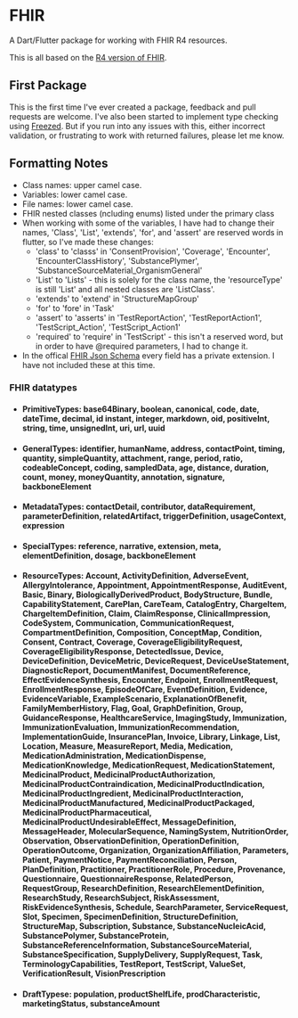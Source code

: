 # FHIR

A Dart/Flutter package for working with FHIR R4 resources.

This is all based on the [R4 version of FHIR](https://hl7.org/fhir/R4/).

## First Package

This is the first time I've ever created a package, feedback and pull requests are welcome. I've also been started to implement type checking using [Freezed](https://pub.dev/packages/freezed). But if you run into any issues with this, either incorrect validation, or frustrating to work with returned failures, please let me know.

## Formatting Notes

* Class names: upper camel case.
* Variables: lower camel case.
* File names: lower camel case.
* FHIR nested classes (ncluding enums) listed under the primary class
* When working with some of the variables, I have had to change their names, 'Class', 'List', 'extends', 'for', and 'assert' are reserved words in flutter, so I've made these changes:
  * 'class' to 'classs' in 'ConsentProvision', 'Coverage', 'Encounter', 'EncounterClassHistory', 'SubstancePlymer', 'SubstanceSourceMaterial_OrganismGeneral'
  * 'List' to 'Lists' - this is solely for the class name, the 'resourceType' is still 'List' and all nested classes are 'ListClass'.
  * 'extends' to 'extend' in 'StructureMapGroup' 
  * 'for' to 'fore' in 'Task'
  * 'assert' to 'asserts' in 'TestReportAction', 'TestReportAction1', 'TestScript_Action', 'TestScript_Action1'
  * 'required' to 'require' in 'TestScript' - this isn't a reserved word, but in order to have @required parameters, I had to change it.
* In the offical [FHIR Json Schema](https://www.hl7.org/fhir/fhir.schema.json.zip) every field has a private extension. I have not included these at this time.

### FHIR datatypes

* #### PrimitiveTypes: base64Binary, boolean, canonical, code, date, dateTime, decimal, id instant, integer, markdown, oid, positiveInt, string, time, unsignedInt, uri, url, uuid
* #### GeneralTypes: identifier, humanName, address, contactPoint, timing, quantity, simpleQuantity, attachment, range, period, ratio, codeableConcept, coding, sampledData, age, distance, duration, count, money, moneyQuantity, annotation, signature, backboneElement
* #### MetadataTypes: contactDetail, contributor, dataRequirement, parameterDefinition, relatedArtifact, triggerDefinition, usageContext, expression
* #### SpecialTypes: reference, narrative, extension, meta, elementDefinition, dosage, backboneElement
* #### ResourceTypes: Account, ActivityDefinition, AdverseEvent, AllergyIntolerance, Appointment, AppointmentResponse, AuditEvent, Basic, Binary, BiologicallyDerivedProduct, BodyStructure, Bundle, CapabilityStatement, CarePlan, CareTeam, CatalogEntry, ChargeItem, ChargeItemDefinition, Claim, ClaimResponse, ClinicalImpression, CodeSystem, Communication, CommunicationRequest, CompartmentDefinition, Composition, ConceptMap, Condition, Consent, Contract, Coverage, CoverageEligibilityRequest, CoverageEligibilityResponse, DetectedIssue, Device, DeviceDefinition, DeviceMetric, DeviceRequest, DeviceUseStatement, DiagnosticReport, DocumentManifest, DocumentReference, EffectEvidenceSynthesis, Encounter, Endpoint, EnrollmentRequest, EnrollmentResponse, EpisodeOfCare, EventDefinition, Evidence, EvidenceVariable, ExampleScenario, ExplanationOfBenefit, FamilyMemberHistory, Flag, Goal, GraphDefinition, Group, GuidanceResponse, HealthcareService, ImagingStudy, Immunization, ImmunizationEvaluation, ImmunizationRecommendation, ImplementationGuide, InsurancePlan, Invoice, Library, Linkage, List, Location, Measure, MeasureReport, Media, Medication, MedicationAdministration, MedicationDispense, MedicationKnowledge, MedicationRequest, MedicationStatement, MedicinalProduct, MedicinalProductAuthorization, MedicinalProductContraindication, MedicinalProductIndication, MedicinalProductIngredient, MedicinalProductInteraction, MedicinalProductManufactured, MedicinalProductPackaged, MedicinalProductPharmaceutical, MedicinalProductUndesirableEffect, MessageDefinition, MessageHeader, MolecularSequence, NamingSystem, NutritionOrder, Observation, ObservationDefinition, OperationDefinition, OperationOutcome, Organization, OrganizationAffiliation, Parameters, Patient, PaymentNotice, PaymentReconciliation, Person, PlanDefinition, Practitioner, PractitionerRole, Procedure, Provenance, Questionnaire, QuestionnaireResponse, RelatedPerson, RequestGroup, ResearchDefinition, ResearchElementDefinition, ResearchStudy, ResearchSubject, RiskAssessment, RiskEvidenceSynthesis, Schedule, SearchParameter, ServiceRequest, Slot, Specimen, SpecimenDefinition, StructureDefinition, StructureMap, Subscription, Substance, SubstanceNucleicAcid, SubstancePolymer, SubstanceProtein, SubstanceReferenceInformation, SubstanceSourceMaterial, SubstanceSpecification, SupplyDelivery, SupplyRequest, Task, TerminologyCapabilities, TestReport, TestScript, ValueSet, VerificationResult, VisionPrescription
* #### DraftTypese: population, productShelfLife, prodCharacteristic, marketingStatus, substanceAmount